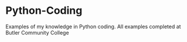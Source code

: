 # Python-Coding
Examples of my knowledge in Python coding. All examples completed at Butler Community College
